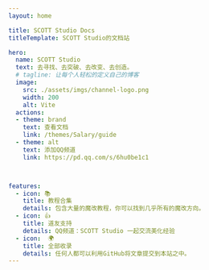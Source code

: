 ```yaml
---
layout: home

title: SCOTT Studio Docs
titleTemplate: SCOTT Studio的文档站

hero:
  name: SCOTT Studio
  text: 去寻找、去突破、去改变、去创造。
  # tagline: 让每个人轻松的定义自己的博客
  image:
    src: ./assets/imgs/channel-logo.png
    width: 200
    alt: Vite
  actions:
  - theme: brand
    text: 查看文档
    link: /themes/Salary/guide
  - theme: alt
    text: 添加QQ频道
    link: https://pd.qq.com/s/6hu0be1c1



features:
  - icon: 📚
    title: 教程合集
    details: 包含大量的魔改教程，你可以找到几乎所有的魔改方向。
  - icon: 👍
    title: 道友支持
    details: QQ频道：SCOTT Studio 一起交流美化经验
  - icon:  🌍
    title: 全部收录
    details: 任何人都可以利用GitHub将文章提交到本站之中。
---
```

